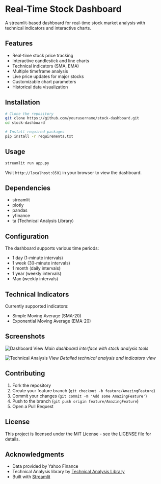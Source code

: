 # Real-Time Stock Dashboard

A streamlit-based dashboard for real-time stock market analysis with technical indicators and interactive charts.

## Features

- Real-time stock price tracking
- Interactive candlestick and line charts
- Technical indicators (SMA, EMA)
- Multiple timeframe analysis
- Live price updates for major stocks
- Customizable chart parameters
- Historical data visualization

## Installation

```bash
# Clone the repository
git clone https://github.com/yourusername/stock-dashboard.git
cd stock-dashboard

# Install required packages
pip install -r requirements.txt
```

## Usage

```bash
streamlit run app.py
```

Visit `http://localhost:8501` in your browser to view the dashboard.

## Dependencies

- streamlit
- plotly
- pandas
- yfinance
- ta (Technical Analysis Library)

## Configuration

The dashboard supports various time periods:
- 1 day (1-minute intervals)
- 1 week (30-minute intervals)
- 1 month (daily intervals)
- 1 year (weekly intervals)
- Max (weekly intervals)

## Technical Indicators

Currently supported indicators:
- Simple Moving Average (SMA-20)
- Exponential Moving Average (EMA-20)

## Screenshots


![Dashboard View](./screenshots/Screenshot%202025-01-14%20141619.png)
*Main dashboard interface with stock analysis tools*

![Technical Analysis View](./screenshots/Screenshot%202025-01-14%20141715.png)
*Detailed technical analysis and indicators view*


## Contributing

1. Fork the repository
2. Create your feature branch (`git checkout -b feature/AmazingFeature`)
3. Commit your changes (`git commit -m 'Add some AmazingFeature'`)
4. Push to the branch (`git push origin feature/AmazingFeature`)
5. Open a Pull Request

## License

This project is licensed under the MIT License - see the LICENSE file for details.

## Acknowledgments

- Data provided by Yahoo Finance
- Technical Analysis library by [Technical Analysis Library](https://technical-analysis-library-in-python.readthedocs.io/)
- Built with [Streamlit](https://streamlit.io/)
